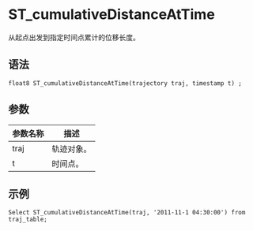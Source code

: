 # ST\_cumulativeDistanceAtTime

从起点出发到指定时间点累计的位移长度。

## 语法

```
float8 ST_cumulativeDistanceAtTime(trajectory traj, timestamp t) ;
```

## 参数

|参数名称|描述|
|----|--|
|traj|轨迹对象。|
|t|时间点。|

## 示例

```
Select ST_cumulativeDistanceAtTime(traj, '2011-11-1 04:30:00') from traj_table;
```

